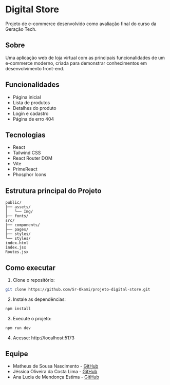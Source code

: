 # Digital Store

Projeto de e-commerce desenvolvido como avaliação final do curso da Geração Tech.

## Sobre

Uma aplicação web de loja virtual com as principais funcionalidades de um e-commerce moderno, criada para demonstrar conhecimentos em desenvolvimento front-end.

## Funcionalidades

- Página inicial
- Lista de produtos
- Detalhes do produto
- Login e cadastro
- Página de erro 404

## Tecnologias

- React
- Tailwind CSS
- React Router DOM
- Vite
- PrimeReact
- Phosphor Icons

## Estrutura principal do Projeto

```
public/
├── assets/
│   └── Img/
├── fonts/
src/
├── components/        
├── pages/            
├── styles/            
└── styles/
index.html
index.jsx            
Routes.jsx
```

## Como executar

1. Clone o repositório:
```bash
git clone https://github.com/Sr-Okami/projeto-digital-store.git
```

2. Instale as dependências:
```bash
npm install
```

3. Execute o projeto:
```bash
npm run dev
```

4. Acesse: http://localhost:5173

## Equipe

- Matheus de Sousa Nascimento - [GitHub](https://github.com/Sr-Okami)
- Jéssica Oliveira da Costa Lima - [GitHub](https://github.com/Jessica-dev21)
- Ana Lucia de Mendonça Estima - [GitHub](https://github.com/anaestima)